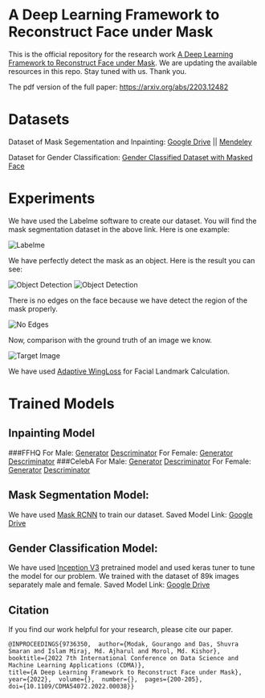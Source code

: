 # A Deep Learning Framework to Reconstruct Face under Mask
This is the official repository for the research work [A Deep Learning Framework to Reconstruct Face under Mask](https://ieeexplore.ieee.org/document/9736350/). We are updating the available resources in this repo. Stay tuned with us. Thank you.




The pdf version of the full paper: https://arxiv.org/abs/2203.12482


# Datasets

Dataset of Mask Segementation and Inpainting: [Google Drive](https://drive.google.com/drive/folders/1RAcxpuBsmj8muouTK3NxlhAdcYvYTPT5) || [Mendeley](https://data.mendeley.com/datasets/zvr4jwvcrc/2)

Dataset for Gender Classification: [Gender Classified Dataset with Masked Face](https://www.kaggle.com/datasets/itsshuvra/gender-classified-dataset-with-masked-face)

# Experiments
We have used the Labelme software to create our dataset. You will find the mask segmentation dataset in the above link. Here is one example:

![Labelme](https://github.com/itsshuvra/A-Deep-Learning-Framework-to-Reconstruct-Face-under-Mask/blob/main/Results/Mask1.PNG)

We have perfectly detect the mask as an object. Here is the result you can see: 


![Object Detection](https://github.com/itsshuvra/A-Deep-Learning-Framework-to-Reconstruct-Face-under-Mask/blob/main/Results/mask4.png)
![Object Detection](https://github.com/itsshuvra/A-Deep-Learning-Framework-to-Reconstruct-Face-under-Mask/blob/main/Results/mask5.png)

There is no edges on the face because we have detect the region of the mask properly.


![No Edges](https://github.com/itsshuvra/A-Deep-Learning-Framework-to-Reconstruct-Face-under-Mask/blob/main/Results/Mask3.PNG)


Now, comparison with the ground truth of an image we know.

![Target Image](https://github.com/itsshuvra/A-Deep-Learning-Framework-to-Reconstruct-Face-under-Mask/blob/main/Results/Target1.PNG)

We have used [Adaptive WingLoss](https://github.com/protossw512/AdaptiveWingLoss) for Facial Landmark Calculation.

# Trained Models
## Inpainting Model
###FFHQ
For Male: [Generator](https://drive.google.com/file/d/1-6Qul73nxR68DgyM_7hjLqUXYyQ1pPQb/view?usp=sharing) [Descriminator](https://drive.google.com/file/d/1-8hT8Xl8rnw8c9gjygxD32CaScnU1n5y/view?usp=sharing)
For Female: [Generator](https://drive.google.com/file/d/18FUMW5QP0_hz8H3EUuK2UoEV_eYIKUu0/view?usp=sharing) [Descriminator](https://drive.google.com/file/d/18FWZqnB7tXCxfjlUFPXmKI2QN5NHaTng/view?usp=sharing)
###CelebA
For Male: [Generator](https://drive.google.com/file/d/10QSBLUmATJqvnH6_2tqH2NQx80KqiOVU/view?usp=sharing) [Descriminator](https://drive.google.com/file/d/10cidzbeoXH0R7YknKqiDrTND5LZMR23Q/view?usp=sharing)
For Female: [Generator](https://drive.google.com/file/d/1-U5eWNpo7HXT_swSpZjzDdCRtGDh7Z4k/view?usp=sharing) [Descriminator](https://drive.google.com/file/d/1-V7e-UHnaOs3MMoAVxkwCVYL6z7Xuivr/view?usp=sharing)

## Mask Segmentation Model:
We have used [Mask RCNN](https://github.com/matterport/Mask_RCNN) to train our dataset. Saved Model Link: [Google Drive](https://drive.google.com/file/d/1-5GGKKmwG96W5PzqwMwT5hTvipERn0M3/view?usp=sharing)

## Gender Classification Model: 
We have used [Inception V3](https://github.com/fchollet/deep-learning-models/blob/master/inception_v3.py) pretrained model and used keras tuner to tune the model for our problem. We trained with the dataset of 89k images separately male and female. 
Saved Model Link: [Google Drive](https://drive.google.com/file/d/1fF_CAdi_b2I-9p_jjRS9cXzg1UxWkEd9/view?usp=sharing)

Citation
------------------------------------------
If you find our work helpful for your research, please cite our paper. 

```
@INPROCEEDINGS{9736350,  author={Modak, Gourango and Das, Shuvra Smaran and Islam Miraj, Md. Ajharul and Morol, Md. Kishor},  
booktitle={2022 7th International Conference on Data Science and Machine Learning Applications (CDMA)},   
title={A Deep Learning Framework to Reconstruct Face under Mask},   
year={2022},  volume={},  number={},  pages={200-205},  
doi={10.1109/CDMA54072.2022.00038}}
```
